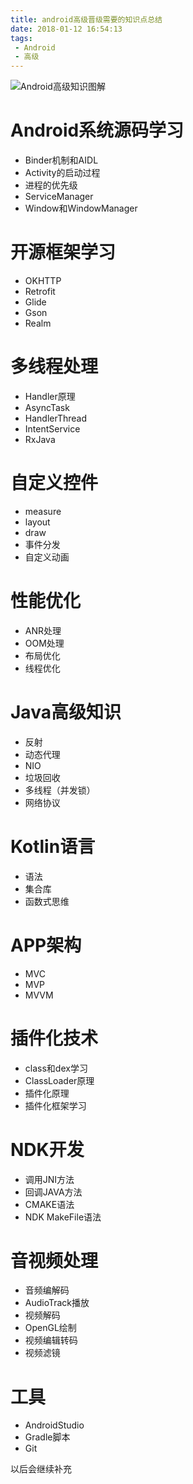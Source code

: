 ```yaml
---
title: android高级晋级需要的知识点总结
date: 2018-01-12 16:54:13
tags:
 - Android
 - 高级
---
```


![Android高级知识图解](/assets/android-senior/Androidsenior.png)

<!--more-->

# Android系统源码学习
- Binder机制和AIDL
- Activity的启动过程
- 进程的优先级
- ServiceManager
- Window和WindowManager

# 开源框架学习
- OKHTTP
- Retrofit
- Glide
- Gson
- Realm

# 多线程处理
- Handler原理
- AsyncTask
- HandlerThread
- IntentService
- RxJava

# 自定义控件
- measure
- layout
- draw
- 事件分发
- 自定义动画

# 性能优化
- ANR处理
- OOM处理
- 布局优化
- 线程优化

# Java高级知识
- 反射
- 动态代理
- NIO
- 垃圾回收
- 多线程（并发锁）
- 网络协议

# Kotlin语言
- 语法
- 集合库
- 函数式思维

# APP架构
- MVC
- MVP
- MVVM

# 插件化技术
- class和dex学习
- ClassLoader原理
- 插件化原理
- 插件化框架学习

# NDK开发
- 调用JNI方法
- 回调JAVA方法
- CMAKE语法
- NDK MakeFile语法

# 音视频处理
- 音频编解码
- AudioTrack播放
- 视频解码
- OpenGL绘制
- 视频编辑转码
- 视频滤镜

# 工具
- AndroidStudio
- Gradle脚本
- Git


以后会继续补充
